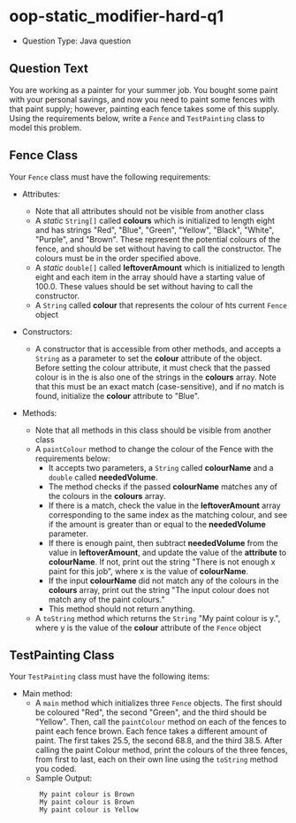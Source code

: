 # oop-static_modifier-hard-q1

- Question Type: Java question

## Question Text

You are working as a painter for your summer job. You bought some paint with your personal savings, and now you need to
paint some fences with that paint supply; however, painting each fence takes some of this supply. Using the requirements
below, write a `Fence` and `TestPainting` class to model this problem.

## Fence Class

Your `Fence` class must have the following requirements:

- Attributes:
    - Note that all attributes should not be visible from another class
    - A _static_ `String[]` called **colours** which is initialized to length eight and has strings "Red", "Blue",
      "Green", "Yellow", "Black", "White", "Purple", and "Brown". These represent the potential colours of the fence,
      and should be set without having to call the constructor. The colours must be in the order specified above.
    - A _static_ `double[]` called **leftoverAmount** which is initialized to length eight and each item in the array
      should have a starting value of 100.0. These values should be set without having to call the constructor.
    - A `String` called **colour** that represents the colour of hts current `Fence` object

- Constructors:
    - A constructor that is accessible from other methods, and accepts a `String` as a parameter to set the **colour**
      attribute of the object. Before setting the colour attribute, it must check that the passed colour is in the is
      also one of the strings in the **colours** array. Note that this must be an exact match (case-sensitive), and if
      no match is found, initialize the **colour** attribute to "Blue".

- Methods:
    - Note that all methods in this class should be visible from another class
    - A `paintColour` method to change the colour of the Fence with the requirements below:
        - It accepts two parameters, a `String` called **colourName** and a `double` called **neededVolume**.
        - The method checks if the passed **colourName** matches any of the colours in the **colours** array.
        - If there is a match, check the value in the **leftoverAmount** array corresponding to the same index as the
          matching colour, and see if the amount is greater than or equal to the **neededVolume** parameter.
        - If there is enough paint, then subtract **neededVolume** from the value in **leftoverAmount**, and update the
          value of the **attribute** to **colourName**. If not, print out the string "There is not enough x paint for
          this job", where x is the value of **colourName**.
        - If the input **colourName** did not match any of the colours in the **colours** array, print out the string
          "The input colour does not match any of the paint colours."
        -  This method should not return anything.
    - A `toString` method which returns the `String` "My paint colour is y.", where y is the value of the **colour**
      attribute of the `Fence` object

## TestPainting Class

Your `TestPainting` class must have the following items:

- Main method:
    - A `main` method which initializes three `Fence` objects. The first should be coloured "Red", the second "Green",
      and the third should be "Yellow". Then, call the `paintColour` method on each of the fences to paint each fence
      brown. Each fence takes a different amount of paint. The first takes 25.5, the second 68.8, and the third 38.5.
      After calling the paint Colour method, print the colours of the three fences, from first to last, each on their
      own line using the `toString` method you coded.
    - Sample Output:
       ```
        My paint colour is Brown
        My paint colour is Brown
        My paint colour is Yellow
      ```
